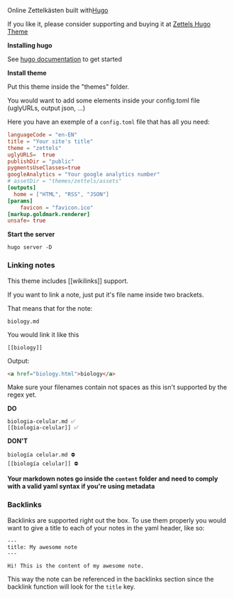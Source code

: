 Online Zettelkästen built with[Hugo](https://gohugo.io/)



If you like it, please consider supporting and buying it at  [Zettels Hugo Theme](https://gumroad.com/l/zettelkasten)

**Installing hugo**

See [hugo documentation](https://gohugo.io/getting-started/installing) to get started

**Install theme**

Put this theme inside the "themes" folder.

You would want to add some elements inside your config.toml file (uglyURLs, output json, ...) 

Here you have an exemple of a `config.toml` file that has all you need:

```toml
languageCode = "en-EN"
title = "Your site's title"
theme = "zettels"
uglyURLS=  true
publishDir = "public"
pygmentsUseClasses=true
googleAnalytics = "Your google analytics number"
# assetDir = "themes/zettels/assets"
[outputs]
  home = ["HTML", "RSS", "JSON"]
[params]
    favicon = "favicon.ico"
[markup.goldmark.renderer]
unsafe= true
```

**Start the server**

```
hugo server -D
```

### Linking notes

This theme includes [[wikilinks]] support. 

If you want to link a note, just put it's file name inside two brackets.

That means that for the note:

```
biology.md
```

You would link it like this

```
[[biology]] 
```

Output:

```html
<a href="biology.html">biology</a>
```

Make sure your filenames contain not spaces as this isn't supported by the regex yet.

**DO**

```
biologia-celular.md ✅
[[biologia-celular]] ✅ 
```

**DON'T**

```
biología celular.md ⛔️
[[biología celular]] ⛔️
```

**Your markdown notes go inside the `content` folder and need to comply with a valid yaml syntax if you're using metadata**

### Backlinks

Backlinks are supported right out the box. To use them properly you would want to give a title to each of your notes in the yaml header,  like so:

```
---
title: My awesome note
---

Hi! This is the content of my awesome note.
```

This way the note can be referenced in the backlinks section since the backlink function will look for the `title` key.
